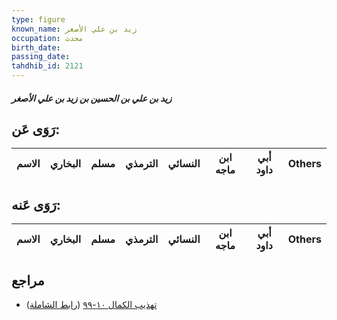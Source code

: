 ```yaml
---
type: figure
known_name: زيد بن علي الأصغر
occupation: محدث
birth_date:
passing_date:
tahdhib_id: 2121
---
```

##### زيد بن علي بن الحسين بن زيد بن علي الأصغر

## رَوَى عَن:
| الاسم | البخاري | مسلم | الترمذي | النسائي | ابن ماجه | أبي داود | Others |
| ----- | ------- | ---- | ------- | ------- | -------- | -------- | ------ |
## رَوَى عَنه:
| الاسم | البخاري | مسلم | الترمذي | النسائي | ابن ماجه | أبي داود | Others |
| ----- | ------- | ---- | ------- | ------- | -------- | -------- | ------ |
## مراجع
- [تهذيب الكمال ١٠-٩٩](obsidian://open?vault=Tahdhib-al-Kamal&file=Figures/٢١٢١-زيد%20بن%20علي%20بن%20الحسين%20بن%20زيد%20بن%20علي%20الأصغر) ([رابط الشاملة](https://shamela.ws/book/3722/4871))